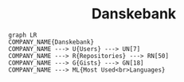 <h1 align="center">Danskebank</h1>

```mermaid
graph LR
COMPANY_NAME{Danskebank}
COMPANY_NAME ---> U{Users} ---> UN[7]
COMPANY_NAME ---> R{Repositories} ---> RN[50]
COMPANY_NAME ---> G{Gists} ---> GN[18]
COMPANY_NAME ---> ML{Most Used<br>Languages}
```
